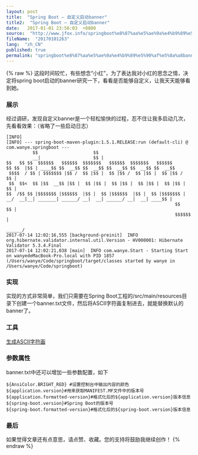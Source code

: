 ```yaml
---
layout: post
title:  "Spring Boot – 自定义启动banner"
title2:  "Spring Boot – 自定义启动banner"
date:   2017-01-01 23:56:03  +0800
source:  "http://www.jfox.info/springboot%e8%87%aa%e5%ae%9a%e4%b9%89%e5%90%af%e5%8a%a8banner.html"
fileName:  "20170101263"
lang:  "zh_CN"
published: true
permalink: "springboot%e8%87%aa%e5%ae%9a%e4%b9%89%e5%90%af%e5%8a%a8banner.html"
---
```

{% raw %}
这段时间较忙，有些想念“小红”，为了表达我对小红的思念之情，决定将spring boot启动的banner研究一下，看看是否能够自定义，让我天天能够看到她。

### 展示

经过调研，发现自定义banner是一个轻松愉快的过程，忍不住让我多启动几次，先看看效果：（省略了一些启动日志）

    [INFO] 
    [INFO] --- spring-boot-maven-plugin:1.5.1.RELEASE:run (default-cli) @ com.wanye.springboot ---
              $$                     $$
              __|                    $$ |
    $$   $$ $$  $$$$$$   $$$$$$  $$$$$$$   $$$$$$  $$$$$$$   $$$$$$
    $$ $$  |$$ | ____$$ $$  __$$ $$  __$$ $$  __$$ $$  __$$ $$  __$$
     $$$$  / $$ | $$$$$$$ |$$ /  $$ |$$ |  $$ |$$ /  $$ |$$ |  $$ |$$ /  $$ |
     $$  $$<  $$ |$$  __$$ |$$ |  $$ |$$ |  $$ |$$ |  $$ |$$ |  $$ |$$ |  $$ |
    $$  /$$ $$ |$$$$$$$ |$$$$$$  |$$ |  $$ |$$$$$$  |$$ |  $$ |$$$$$$$ |
    __/  __|__| _______| ______/ __|  __| ______/ __|  __| ____$$ |
                                                                    $$   $$ |
                                                                    $$$$$$  |
                                                                     ______/
    2017-07-14 12:02:16,555 [background-preinit]  INFO org.hibernate.validator.internal.util.Version - HV000001: Hibernate Validator 5.3.4.Final
    2017-07-14 12:02:21,038 [main]  INFO com.wanye.Start - Starting Start on wanyedeMacBook-Pro.local with PID 1857 (/Users/wanye/Code/springboot/target/classes started by wanye in /Users/wanye/Code/springboot)
    

### 实现

实现的方式非常简单，我们只需要在Spring Boot工程的/src/main/resources目录下创建一个banner.txt文件，然后将ASCII字符画复制进去，就能替换默认的banner了。

### 工具

[生成ASCII字符画](http://www.jfox.info/go.php?url=http://patorjk.com/software/taag/#p=display&amp;f=Big%20Money-nw&amp;t=xiaohong)

### 参数属性

banner.txt中还可以增加一些参数配置，如下

    ${AnsiColor.BRIGHT_RED} #设置控制台中输出内容的颜色
    ${application.version}#用来获取MANIFEST.MF文件中的版本号
    ${application.formatted-version}#格式化后的${application.version}版本信息
    ${spring-boot.version}#Spring Boot的版本号
    ${spring-boot.formatted-version}#格式化后的${spring-boot.version}版本信息

### 最后

如果觉得文章还有点意思，请点赞、收藏。您的支持将鼓励我继续创作！
{% endraw %}
